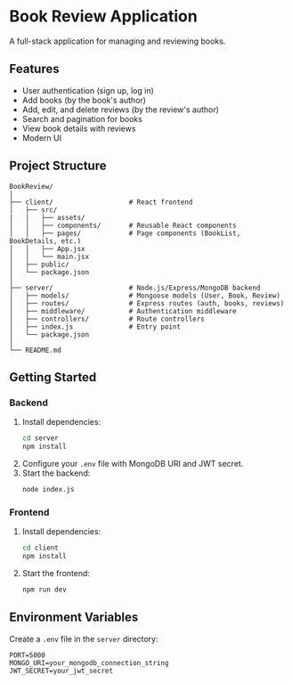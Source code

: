 # Book Review Application

A full-stack application for managing and reviewing books.

## Features

- User authentication (sign up, log in)
- Add books (by the book's author)
- Add, edit, and delete reviews (by the review's author)
- Search and pagination for books
- View book details with reviews
- Modern UI

## Project Structure

```
BookReview/
│
├── client/                   # React frontend
│   ├── src/
|   |   ├── assets/
│   │   ├── components/       # Reusable React components
│   │   ├── pages/            # Page components (BookList, BookDetails, etc.)
│   │   ├── App.jsx
│   │   └── main.jsx
│   ├── public/
│   └── package.json
│
├── server/                   # Node.js/Express/MongoDB backend
│   ├── models/               # Mongoose models (User, Book, Review)
│   ├── routes/               # Express routes (auth, books, reviews)
│   ├── middleware/           # Authentication middleware
│   ├── controllers/          # Route controllers
│   ├── index.js              # Entry point
│   └── package.json
│
└── README.md
```

## Getting Started

### Backend

1. Install dependencies:
   ```sh
   cd server
   npm install
   ```
2. Configure your `.env` file with MongoDB URI and JWT secret.
3. Start the backend:
   ```sh
   node index.js
   ```

### Frontend

1. Install dependencies:
   ```sh
   cd client
   npm install
   ```
2. Start the frontend:
   ```sh
   npm run dev
   ```

## Environment Variables

Create a `.env` file in the `server` directory:

```
PORT=5000
MONGO_URI=your_mongodb_connection_string
JWT_SECRET=your_jwt_secret
```
